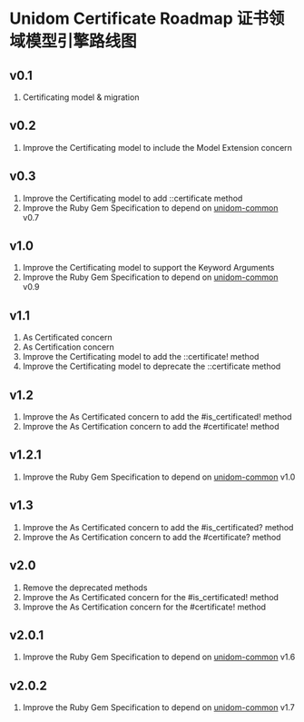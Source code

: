 # Unidom Certificate Roadmap 证书领域模型引擎路线图

## v0.1
1. Certificating model & migration

## v0.2
1. Improve the Certificating model to include the Model Extension concern

## v0.3
1. Improve the Certificating model to add ::certificate method
2. Improve the Ruby Gem Specification to depend on [unidom-common](https://github.com/topbitdu/unidom-common) v0.7

## v1.0
1. Improve the Certificating model to support the Keyword Arguments
2. Improve the Ruby Gem Specification to depend on [unidom-common](https://github.com/topbitdu/unidom-common) v0.9

## v1.1
1. As Certificated concern
2. As Certification concern
3. Improve the Certificating model to add the ::certificate! method
4. Improve the Certificating model to deprecate the ::certificate method

## v1.2
1. Improve the As Certificated concern to add the #is_certificated! method
2. Improve the As Certification concern to add the #certificate! method

## v1.2.1
1. Improve the Ruby Gem Specification to depend on [unidom-common](https://github.com/topbitdu/unidom-common) v1.0

## v1.3
1. Improve the As Certificated concern to add the #is_certificated? method
2. Improve the As Certification concern to add the #certificate? method

## v2.0
1. Remove the deprecated methods
2. Improve the As Certificated concern for the #is_certificated! method
3. Improve the As Certification concern for the #certificate! method

## v2.0.1
1. Improve the Ruby Gem Specification to depend on [unidom-common](https://github.com/topbitdu/unidom-common) v1.6

## v2.0.2
1. Improve the Ruby Gem Specification to depend on [unidom-common](https://github.com/topbitdu/unidom-common) v1.7
